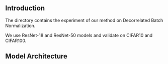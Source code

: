 ## Introduction

The directory contains the experiment of our method on Decorrelated Batch Normalization. 

We use ResNet-18 and ResNet-50 models and validate on CIFAR10 and CIFAR100.

## Model Architecture

